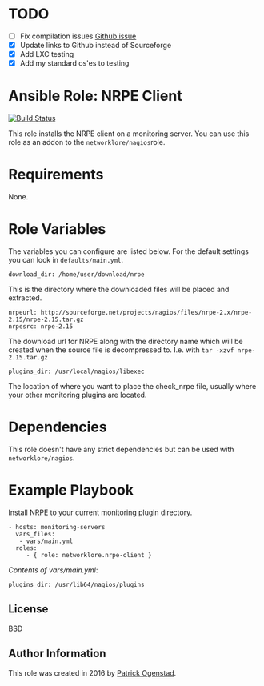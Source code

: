 # TODO
- [ ] Fix compilation issues [Github issue](https://github.com/NagiosEnterprises/nrpe/issues/93)
- [x] Update links to Github instead of Sourceforge
- [x] Add LXC testing
- [x] Add my standard os'es to testing

# Ansible Role: NRPE Client

[![Build Status](https://travis-ci.org/networklore/ansible-role-nrpe-client.svg?branch=master)](https://travis-ci.org/networklore/ansible-role-nrpe-client)

This role installs the NRPE client on a monitoring server. You can use this role as an addon to the `networklore/nagios`role.


# Requirements

None.


# Role Variables

The variables you can configure are listed below. For the default settings you can look in `defaults/main.yml`.

    download_dir: /home/user/download/nrpe

This is the directory where the downloaded files will be placed and extracted.

    nrpeurl: http://sourceforge.net/projects/nagios/files/nrpe-2.x/nrpe-2.15/nrpe-2.15.tar.gz
    nrpesrc: nrpe-2.15

The download url for NRPE along with the directory name which will be created when the source file is
decompressed to. I.e. with `tar -xzvf nrpe-2.15.tar.gz`

    plugins_dir: /usr/local/nagios/libexec

The location of where you want to place the check_nrpe file, usually where your other monitoring plugins are located.

# Dependencies

This role doesn't have any strict dependencies but can be used with `networklore/nagios`.

# Example Playbook

Install NRPE to your current monitoring plugin directory.

    - hosts: monitoring-servers
      vars_files:
       - vars/main.yml    
      roles:
         - { role: networklore.nrpe-client }

*Contents of vars/main.yml*:

    plugins_dir: /usr/lib64/nagios/plugins

License
-------

BSD

Author Information
------------------

This role was created in 2016 by [Patrick Ogenstad](https://networklore.com).
